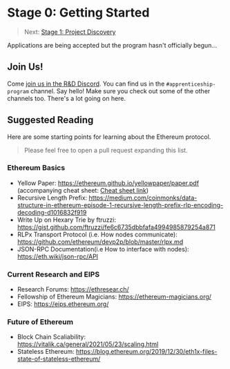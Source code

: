 # Stage 0: Getting Started

> Next: [Stage 1: Project Discovery](./stage-1-project-discovery.md)

Applications are being accepted but the program hasn't officially begun...


## Join Us!

Come [join us in the R&D Discord](https://discord.gg/2sBGYZtv).  You can find us in the `#apprenticeship-program` channel.  Say hello!  Make sure you check out some of the other channels too.  There's a lot going on here.


## Suggested Reading

Here are some starting points for learning about the Ethereum protocol.

> Please feel free to open a pull request expanding this list.

### Ethereum Basics 
- Yellow Paper: https://ethereum.github.io/yellowpaper/paper.pdf  (accompanying cheat sheet: [Cheat sheet link](https://github.com/benjaminion/YellowPaper_CheatSheet/blob/master/YPCheatSheet.pdf))
- Recursive Length Prefix: https://medium.com/coinmonks/data-structure-in-ethereum-episode-1-recursive-length-prefix-rlp-encoding-decoding-d1016832f919
- Write Up on Hexary Trie by ftruzzi: https://gist.github.com/ftruzzi/fe6c6735dbbfafa4994985879254a871
- RLPx Transport Protocol (i.e. How nodes communicate): https://github.com/ethereum/devp2p/blob/master/rlpx.md
- JSON-RPC Documentation(i.e How to interface with nodes): https://eth.wiki/json-rpc/API

### Current Research and EIPS
- Research Forums: https://ethresear.ch/
- Fellowship of Ethereum Magicians: https://ethereum-magicians.org/
- EIPS: https://eips.ethereum.org/

### Future of Ethereum 
- Block Chain Scaliability: https://vitalik.ca/general/2021/05/23/scaling.html
- Stateless Ethereum: https://blog.ethereum.org/2019/12/30/eth1x-files-state-of-stateless-ethereum/
